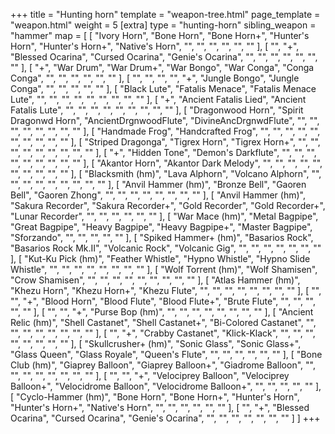 +++
title = "Hunting horn"
template = "weapon-tree.html"
page_template = "weapon.html"
weight = 5
[extra]
type = "hunting-horn"
sibling_weapon = "hammer"
map = [
  [
    "Ivory Horn",
    "Bone Horn",
    "Bone Horn+",
    "Hunter's Horn",
    "Hunter's Horn+",
    "Native's Horn",
    "",
    "",
    "",
    "",
    "",
    ""
  ],
  [
    "",
    "+",
    "Blessed Ocarina",
    "Cursed Ocarina",
    "Genie's Ocarina",
    "",
    "",
    "",
    "",
    "",
    "",
    ""
  ],
  [
    "+",
    "War Drum",
    "War Drum+",
    "War Bongo",
    "War Conga",
    "Conga Conga",
    "",
    "",
    "",
    "",
    "",
    ""
  ],
  [
    "",
    "",
    "",
    "",
    "+",
    "Jungle Bongo",
    "Jungle Conga",
    "",
    "",
    "",
    "",
    ""
  ],
  [
    "Black Lute",
    "Fatalis Menace",
    "Fatalis Menace Lute",
    "",
    "",
    "",
    "",
    "",
    "",
    "",
    "",
    ""
  ],
  [
    "+",
    "Ancient Fatalis Lied",
    "Ancient Fatalis Lute",
    "",
    "",
    "",
    "",
    "",
    "",
    "",
    "",
    ""
  ],
  [
    "Dragonwood Horn",
    "Spirit Dragonwd Horn",
    "AncientDrgnwoodFlute",
    "DivineAncDrgnwdFlute",
    "",
    "",
    "",
    "",
    "",
    "",
    "",
    ""
  ],
  [
    "Handmade Frog",
    "Handcrafted Frog",
    "",
    "",
    "",
    "",
    "",
    "",
    "",
    "",
    "",
    ""
  ],
  [
    "Striped Dragonga",
    "Tigrex Horn",
    "Tigrex Horn+",
    "",
    "",
    "",
    "",
    "",
    "",
    "",
    "",
    ""
  ],
  [
    "+",
    "Hidden Tone",
    "Demon's Darkflute",
    "",
    "",
    "",
    "",
    "",
    "",
    "",
    "",
    ""
  ],
  [
    "Akantor Horn",
    "Akantor Dark Melody",
    "",
    "",
    "",
    "",
    "",
    "",
    "",
    "",
    "",
    ""
  ],
  [
    "Blacksmith (hm)",
    "Lava Alphorn",
    "Volcano Alphorn",
    "",
    "",
    "",
    "",
    "",
    "",
    "",
    "",
    ""
  ],
  [
    "Anvil Hammer (hm)",
    "Bronze Bell",
    "Gaoren Bell",
    "Gaoren Zhong",
    "",
    "",
    "",
    "",
    "",
    "",
    "",
    ""
  ],
  [
    "Anvil Hammer (hm)",
    "Sakura Recorder",
    "Sakura Recorder+",
    "Gold Recorder",
    "Gold Recorder+",
    "Lunar Recorder",
    "",
    "",
    "",
    "",
    "",
    ""
  ],
  [
    "War Mace (hm)",
    "Metal Bagpipe",
    "Great Bagpipe",
    "Heavy Bagpipe",
    "Heavy Bagpipe+",
    "Master Bagpipe",
    "Sforzando",
    "",
    "",
    "",
    "",
    ""
  ],
  [
    "Spiked Hammer+ (hm)",
    "Basarios Rock",
    "Basarios Rock Mk.II",
    "Volcanic Rock",
    "Volcanic Gig",
    "",
    "",
    "",
    "",
    "",
    "",
    ""
  ],
  [
    "Kut-Ku Pick (hm)",
    "Feather Whistle",
    "Hypno Whistle",
    "Hypno Slide Whistle",
    "",
    "",
    "",
    "",
    "",
    "",
    "",
    ""
  ],
  [
    "Wolf Torrent (hm)",
    "Wolf Shamisen",
    "Crow Shamisen",
    "",
    "",
    "",
    "",
    "",
    "",
    "",
    "",
    ""
  ],
  [
    "Atlas Hammer (hm)",
    "Khezu Horn",
    "Khezu Horn+",
    "Khezu Flute",
    "",
    "",
    "",
    "",
    "",
    "",
    "",
    ""
  ],
  [
    "",
    "",
    "+",
    "Blood Horn",
    "Blood Flute",
    "Blood Flute+",
    "Brute Flute",
    "",
    "",
    "",
    "",
    ""
  ],
  [
    "",
    "",
    "+",
    "Purse Bop (hm)",
    "",
    "",
    "",
    "",
    "",
    "",
    "",
    ""
  ],
  [
    "Ancient Relic (hm)",
    "Shell Castanet",
    "Shell Castanet+",
    "Bi-Colored Castanet",
    "",
    "",
    "",
    "",
    "",
    "",
    "",
    ""
  ],
  [
    "",
    "+",
    "Crabby Castanet",
    "Klick-Klack",
    "",
    "",
    "",
    "",
    "",
    "",
    "",
    ""
  ],
  [
    "Skullcrusher+ (hm)",
    "Sonic Glass",
    "Sonic Glass+",
    "Glass Queen",
    "Glass Royale",
    "Queen's Flute",
    "",
    "",
    "",
    "",
    "",
    ""
  ],
  [
    "Bone Club (hm)",
    "Giaprey Balloon",
    "Giaprey Balloon+",
    "Giadrome Balloon",
    "",
    "",
    "",
    "",
    "",
    "",
    "",
    ""
  ],
  [
    "",
    "",
    "+",
    "Velociprey Balloon",
    "Velociprey Balloon+",
    "Velocidrome Balloon",
    "Velocidrome Balloon+",
    "",
    "",
    "",
    "",
    ""
  ],
  [
    "Cyclo-Hammer (hm)",
    "Bone Horn",
    "Bone Horn+",
    "Hunter's Horn",
    "Hunter's Horn+",
    "Native's Horn",
    "",
    "",
    "",
    "",
    "",
    ""
  ],
  [
    "",
    "+",
    "Blessed Ocarina",
    "Cursed Ocarina",
    "Genie's Ocarina",
    "",
    "",
    "",
    "",
    "",
    "",
    ""
  ]
]
+++
